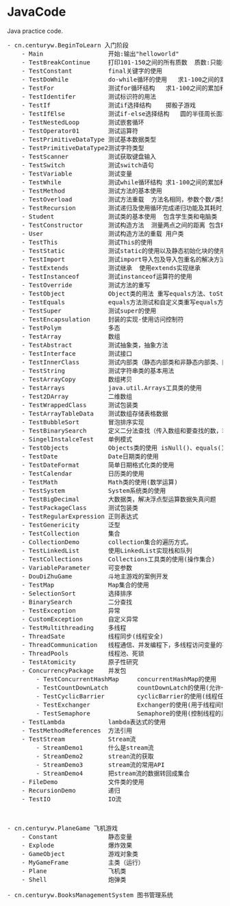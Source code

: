 # JavaCode
Java practice code.
<pre>
- cn.centuryw.BeginToLearn 入门阶段
    - Main                  开始:输出"helloworld" 
    - TestBreakContinue     打印101-150之间的所有质数  质数:只能被1和它本身整除的数 
    - TestConstant          final关键字的使用 
    - TestDoWhile           do-while循环的使用   求1-100之间的累加和 
    - TestFor               测试for循环结构   求1-100之间的累加和 
    - TestIdentifer         测试标识符的用法 
    - TestIf                测试if选择结构    掷骰子游戏 
    - TestIfElse            测试if-else选择结构   圆的半径周长面积  
    - TestNestedLoop        测试嵌套循环 
    - TestOperator01        测试运算符 
    - TestPrimitiveDataType 测试基本数据类型  
    - TestPrimitiveDataType2测试字符类型  
    - TestScanner           测试获取键盘输入 
    - TestSwitch            测试switch语句  
    - TestVariable          测试变量 
    - TestWhile             测试while循环结构 求1-100之间的累加和  
    - TestMethod            测试方法的基本使用 
    - TestOverload          测试方法重载  方法名相同，参数个数/类型/顺序不同，构成重载 
    - TestRecursion         测试递归及使用循环完成递归功能及其耗时比较   计算n的阶乘 
    - Student               测试类的基本使用  包含学生类和电脑类  
    - TestConstructor       测试构造方法  测量两点之间的距离 包含Point类以及TestConstructor类
    - User                  测试构造方法的重载 用户类 
    - TestThis              测试This的使用 
    - TestStatic            测试static的使用以及静态初始化块的使用 
    - TestImport            测试import导入包及导入包重名的解决方法及静态导入 
    - TestExtends           测试继承  使用extends实现继承
    - TestInstanceof        测试instanceof运算符的使用 
    - TestOverride          测试方法的重写 
    - TestObject            Object类的用法 重写equals方法、toString方法
    - TestEquals            equals方法测试和自定义类重写equals方法、toString方法
    - TestSuper             测试super的使用 
    - TestEncapsulation     封装的实现-使用访问控制符
    - TestPolym             多态
    - TestArray             数组
    - TestAbstract          测试抽象类，抽象方法
    - TestInterface         测试接口
    - TestInnerClass        测试内部类（静态内部类和非静态内部类、匿名内部类、方法内部类）
    - TestString            测试字符串类的基本用法
    - TestArrayCopy         数组拷贝
    - TestArrays            java.util.Arrays工具类的使用
    - Test2DArray           二维数组
    - TestWrappedClass      测试包装类
    - TestArrayTableData    测试数组存储表格数据
    - TestBubbleSort        冒泡排序实现
    - TestBinarySearch      定义二分法查找（传入数组和要查找的数，若找到则返回该数，否则返回-1）
    - SingelInstalceTest    单例模式
    - TestObjects           Objects类的使用 isNull()、equals()
    - TestDate              Date日期类的使用
    - TestDateFormat        简单日期格式化类的使用
    - TestCalendar          日历类的使用
    - TestMath              Math类的使用(数学运算)
    - TestSystem            System系统类的使用
    - TestBigDecimal        大数据类，解决浮点型运算数据失真问题
    - TestPackageClass      测试包装类
    - TestRegularExpression 正则表达式
    - TestGenericity        泛型
    - TestCollection        集合
    - CollectionDemo        collection集合的遍历方式。
    - TestLinkedList        使用LinkedList实现栈和队列
    - TestCollections       Collections工具类的使用(操作集合)
    - VariableParameter     可变参数
    - DouDiZhuGame          斗地主游戏的案例开发
    - TestMap               Map集合的使用
    - SelectionSort         选择排序
    - BinarySearch          二分查找
    - TestException         异常
    - CustomException       自定义异常
    - TestMultithreading    多线程 
    - ThreadSate            线程同步(线程安全)
    - ThreadCommunication   线程通信、并发编程下，多线程访问变量的不可见性问题
    - ThreadPools           线程池、死锁
    - TestAtomicity         原子性研究
    - ConcurrencyPackage    并发包
        - TestConcurrentHashMap     concurrentHashMap的使用
        - TestCountDownLatch        countDownLatch的使用(允许一个或多个线程等待其他线程完成操作，再执行自己)
        - TestCyclicBarrier         cyclicBarrier的使用(线程任务必须等待其他线程执行完毕以后才能最终触发自己执行)
        - TestExchanger             Exchanger的使用(用于线程间协作的工具类)
        - TestSemaphore             Semaphore的使用(控制线程的并发占锁数量)
    - TestLambda            lambda表达式的使用
    - TestMethodReferences  方法引用
    - TestStream            Stream流
        - StreamDemo1       什么是stream流
        - StreamDemo2       strean流的获取
        - StreamDemo3       stream流的常用API
        - StreamDemo4       把stream流的数据转回成集合
    - FileDemo              文件类的使用
    - RecursionDemo         递归
    - TestIO                IO流
   
    
    
- cn.centuryw.PlaneGame 飞机游戏
    - Constant              静态变量
    - Explode               爆炸效果
    - GameObject            游戏对象类
    - MyGameFrame           主类（运行）
    - Plane                 飞机类
    - Shell                 炮弹类
    
- cn.centuryw.BooksManagementSystem 图书管理系统

</pre> 
    
    